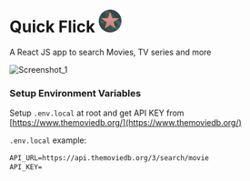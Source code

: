 

# Quick Flick <img src="./src/assets/logo.svg" alt="logo" width="40" />  
A React JS app to search Movies, TV series and more


![Screenshot_1](https://user-images.githubusercontent.com/17146817/119234548-f0165680-bb47-11eb-9dc2-4247b4c55f51.png)


### Setup Environment Variables

Setup `.env.local` at root and get API KEY from [https://www.themoviedb.org/](https://www.themoviedb.org/)

`.env.local` example:
```
API_URL=https://api.themoviedb.org/3/search/movie
API_KEY=
```

